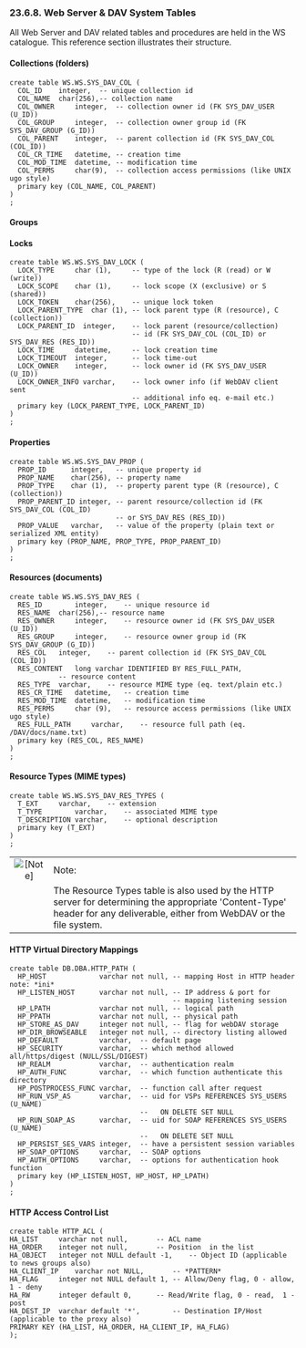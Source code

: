 <div>

<div>

<div>

<div>

### 23.6.8. Web Server & DAV System Tables

</div>

</div>

</div>

All Web Server and DAV related tables and procedures are held in the WS
catalogue. This reference section illustrates their structure.

<div>

<div>

<div>

<div>

#### Collections (folders)

</div>

</div>

</div>

``` programlisting
create table WS.WS.SYS_DAV_COL (
  COL_ID    integer,  -- unique collection id
  COL_NAME  char(256),-- collection name
  COL_OWNER     integer,  -- collection owner id (FK SYS_DAV_USER (U_ID))
  COL_GROUP     integer,  -- collection owner group id (FK SYS_DAV_GROUP (G_ID))
  COL_PARENT    integer,  -- parent collection id (FK SYS_DAV_COL (COL_ID))
  COL_CR_TIME   datetime, -- creation time
  COL_MOD_TIME  datetime, -- modification time
  COL_PERMS     char(9),  -- collection access permissions (like UNIX ugo style)
  primary key (COL_NAME, COL_PARENT)
)
;
```

</div>

<div>

<div>

<div>

<div>

#### Groups

</div>

</div>

</div>

</div>

<div>

<div>

<div>

<div>

#### Locks

</div>

</div>

</div>

``` programlisting
create table WS.WS.SYS_DAV_LOCK (
  LOCK_TYPE     char (1),     -- type of the lock (R (read) or W (write))
  LOCK_SCOPE    char (1),     -- lock scope (X (exclusive) or S (shared))
  LOCK_TOKEN    char(256),    -- unique lock token
  LOCK_PARENT_TYPE  char (1), -- lock parent type (R (resource), C (collection))
  LOCK_PARENT_ID  integer,    -- lock parent (resource/collection)
                              -- id (FK SYS_DAV_COL (COL_ID) or SYS_DAV_RES (RES_ID))
  LOCK_TIME     datetime,     -- lock creation time
  LOCK_TIMEOUT  integer,      -- lock time-out
  LOCK_OWNER    integer,      -- lock owner id (FK SYS_DAV_USER (U_ID))
  LOCK_OWNER_INFO varchar,    -- lock owner info (if WebDAV client sent
                              -- additional info eq. e-mail etc.)
  primary key (LOCK_PARENT_TYPE, LOCK_PARENT_ID)
)
;
```

</div>

<div>

<div>

<div>

<div>

#### Properties

</div>

</div>

</div>

``` programlisting
create table WS.WS.SYS_DAV_PROP (
  PROP_ID      integer,   -- unique property id
  PROP_NAME    char(256), -- property name
  PROP_TYPE    char (1),  -- property parent type (R (resource), C (collection))
  PROP_PARENT_ID integer, -- parent resource/collection id (FK SYS_DAV_COL (COL_ID)
                          -- or SYS_DAV_RES (RES_ID))
  PROP_VALUE   varchar,   -- value of the property (plain text or serialized XML entity)
  primary key (PROP_NAME, PROP_TYPE, PROP_PARENT_ID)
)
;
```

</div>

<div>

<div>

<div>

<div>

#### Resources (documents)

</div>

</div>

</div>

``` programlisting
create table WS.WS.SYS_DAV_RES (
  RES_ID        integer,    -- unique resource id
  RES_NAME  char(256),-- resource name
  RES_OWNER     integer,    -- resource owner id (FK SYS_DAV_USER (U_ID))
  RES_GROUP     integer,    -- resource owner group id (FK SYS_DAV_GROUP (G_ID))
  RES_COL   integer,    -- parent collection id (FK SYS_DAV_COL (COL_ID))
  RES_CONTENT   long varchar IDENTIFIED BY RES_FULL_PATH,
            -- resource content
  RES_TYPE  varchar,    -- resource MIME type (eq. text/plain etc.)
  RES_CR_TIME   datetime,   -- creation time
  RES_MOD_TIME  datetime,   -- modification time
  RES_PERMS     char (9),   -- resource access permissions (like UNIX ugo style)
  RES_FULL_PATH     varchar,    -- resource full path (eq. /DAV/docs/name.txt)
  primary key (RES_COL, RES_NAME)
)
;
```

</div>

<div>

<div>

<div>

<div>

#### Resource Types (MIME types)

</div>

</div>

</div>

``` programlisting
create table WS.WS.SYS_DAV_RES_TYPES (
  T_EXT     varchar,    -- extension
  T_TYPE        varchar,    -- associated MIME type
  T_DESCRIPTION varchar,    -- optional description
  primary key (T_EXT)
)
;
```

<div>

|                              |                                                                                                                                                                            |
|:----------------------------:|:---------------------------------------------------------------------------------------------------------------------------------------------------------------------------|
| ![\[Note\]](images/note.png) | Note:                                                                                                                                                                      |
|                              | The Resource Types table is also used by the HTTP server for determining the appropriate 'Content-Type' header for any deliverable, either from WebDAV or the file system. |

</div>

</div>

<div>

<div>

<div>

<div>

#### HTTP Virtual Directory Mappings

</div>

</div>

</div>

``` programlisting
create table DB.DBA.HTTP_PATH (
  HP_HOST             varchar not null, -- mapping Host in HTTP header note: *ini*
  HP_LISTEN_HOST      varchar not null, -- IP address & port for
                                        -- mapping listening session
  HP_LPATH            varchar not null, -- logical path
  HP_PPATH            varchar not null, -- physical path
  HP_STORE_AS_DAV     integer not null, -- flag for webDAV storage
  HP_DIR_BROWSEABLE   integer not null, -- directory listing allowed
  HP_DEFAULT          varchar,  -- default page
  HP_SECURITY         varchar,  -- which method allowed all/https/digest (NULL/SSL/DIGEST)
  HP_REALM            varchar,  -- authentication realm
  HP_AUTH_FUNC        varchar,  -- which function authenticate this directory
  HP_POSTPROCESS_FUNC varchar,  -- function call after request
  HP_RUN_VSP_AS       varchar,  -- uid for VSPs REFERENCES SYS_USERS (U_NAME)
                                --   ON DELETE SET NULL
  HP_RUN_SOAP_AS      varchar,  -- uid for SOAP REFERENCES SYS_USERS (U_NAME)
                                --   ON DELETE SET NULL
  HP_PERSIST_SES_VARS integer,  -- have a persistent session variables
  HP_SOAP_OPTIONS     varchar,  -- SOAP options
  HP_AUTH_OPTIONS     varchar,  -- options for authentication hook function
  primary key (HP_LISTEN_HOST, HP_HOST, HP_LPATH)
)
;
```

</div>

<div>

<div>

<div>

<div>

#### HTTP Access Control List

</div>

</div>

</div>

``` programlisting
create table HTTP_ACL (
HA_LIST     varchar not null,       -- ACL name
HA_ORDER    integer not null,       -- Position  in the list
HA_OBJECT   integer not NULL default -1,    -- Object ID (applicable to news groups also)
HA_CLIENT_IP    varchar not NULL,       -- *PATTERN*
HA_FLAG     integer not NULL default 1, -- Allow/Deny flag, 0 - allow, 1 - deny
HA_RW       integer default 0,      -- Read/Write flag, 0 - read,  1 - post
HA_DEST_IP  varchar default '*',        -- Destination IP/Host (applicable to the proxy also)
PRIMARY KEY (HA_LIST, HA_ORDER, HA_CLIENT_IP, HA_FLAG)
);
```

</div>

</div>
